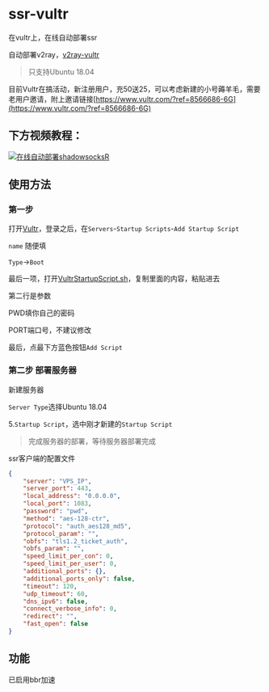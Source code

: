 # ssr-vultr
在vultr上，在线自动部署ssr

自动部署v2ray，[v2ray-vultr](https://github.com/lbp0200/v2ray-vultr)

>只支持Ubuntu 18.04

目前Vultr在搞活动，新注册用户，充50送25，可以考虑新建的小号薅羊毛，需要老用户邀请，附上邀请链接[https://www.vultr.com/?ref=8566686-6G](https://www.vultr.com/?ref=8566686-6G)

下方视频教程：
---
[![在线自动部署shadowsocksR](https://img.youtube.com/vi/4Rgd09WFkas/0.jpg)](https://www.youtube.com/watch?v=4Rgd09WFkas)


使用方法
---

### 第一步

打开[Vultr](https://polr.liuboping.com/PrgTf)，登录之后，在`Servers`-`Startup Scripts`-`Add Startup Script`

`name` 随便填

`Type`->`Boot`

最后一项，打开[VultrStartupScript.sh](https://raw.githubusercontent.com/lbp0200/ssr-vultr/master/VultrStartupScript.sh)，复制里面的内容，粘贴进去

第二行是参数

PWD填你自己的密码

PORT端口号，不建议修改

最后，点最下方蓝色按钮`Add Script`

### 第二步 部署服务器

新建服务器

`Server Type`选择Ubuntu 18.04

5.`Startup Script`，选中刚才新建的`Startup Script`

> 完成服务器的部署，等待服务器部署完成

ssr客户端的配置文件
```json
{
    "server": "VPS_IP",
    "server_port": 443,
    "local_address": "0.0.0.0",
    "local_port": 1083,
    "password": "pwd",
    "method": "aes-128-ctr",
    "protocol": "auth_aes128_md5",
    "protocol_param": "",
    "obfs": "tls1.2_ticket_auth",
    "obfs_param": "",
    "speed_limit_per_con": 0,
    "speed_limit_per_user": 0,
    "additional_ports": {},
    "additional_ports_only": false,
    "timeout": 120,
    "udp_timeout": 60,
    "dns_ipv6": false,
    "connect_verbose_info": 0,
    "redirect": "",
    "fast_open": false
}
```

功能
---
已启用bbr加速
